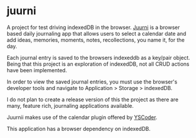 # juurni

A project for test driving indexedDB in the browser. [Juurni](https://xnodeoncode.github.io/juurni/ "Juurni") is a browser based daily journaling app that allows users to select a calendar date and add ideas, memories, moments, notes, recollections, you name it, for the day.

Each journal entry is saved to the browsers indexeddb as a key/pair object. Being that this project is an exploration of indexedDB, not all CRUD actions have been implemented.

In order to view the saved journal entries, you must use the browser's developer tools and navigate to Application > Storage > indexedDB.

I do not plan to create a release version of this the project as there are many, feature rich, journaling applications available.

Juurnii makes use of the calendar plugin offered by [YSCoder](https://github.com/yscoder/Calendar "YSCoder").

This application has a browser dependency on indexedDB.
